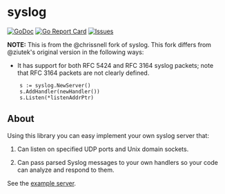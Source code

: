 # syslog

[![GoDoc](https://img.shields.io/badge/api-Godoc-blue.svg)](https://pkg.go.dev/github.com/rickb777/syslog)
[![Go Report Card](https://goreportcard.com/badge/github.com/rickb777/syslog)](https://goreportcard.com/report/github.com/rickb777/syslog)
[![Issues](https://img.shields.io/github/issues/rickb777/syslog.svg)](https://github.com/rickb777/syslog/issues)

**NOTE:** This is from the @chrissnell fork of syslog.  This fork differs from @ziutek's original version in the following ways:

- It has support for both RFC 5424 and RFC 3164 syslog packets; note that RFC 3164 packets are not clearly defined.

```
	s := syslog.NewServer()
	s.AddHandler(newHandler())
	s.Listen(*listenAddrPtr)
```


About
-----
Using this library you can easy implement your own syslog server that:

1. Can listen on specified UDP ports and Unix domain sockets.

2. Can pass parsed Syslog messages to your own handlers so your code can analyze and respond to them.

See the [example server](https://github.com/rickb777/syslog/blob/master/example_server/main.go).
